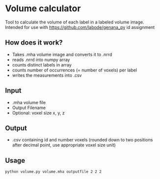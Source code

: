 # Volume calculator
Tool to calculate the volume of each label in a labeled volume image.
Intended for use with https://github.com/labode/genana_py id assignment

## How does it work?
- Takes .mha volume image and converts it to .nrrd
- reads .nrrd into numpy array
- counts distinct labels in array
- counts number of occurrences (= number of voxels) per label
- writes the measurements into .csv

## Input
- .mha volume file
- Output Filename
- Optional: voxel size x, y, z

## Output
- .csv containing id and number voxels (rounded down to two positions after decimal point, use appropriate voxel size unit)

## Usage
`python volume.py volume.mha outputfile 2 2 2`